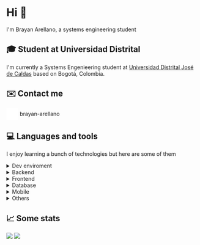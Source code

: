 # Hi 👋
I'm Brayan Arellano, a systems engineering student

## 🎓 Student at Universidad Distrital

I'm currently a Systems Engenieering student at [Universidad Distrital José de Caldas](www.udistrital.edu.co) based on Bogotá, Colombia.

## ✉️ Contact me
<a href="https://www.linkedin.com/in/brayan-arellano" style="display: flex; align-items: center; text-decoration: none;">
  <img src="brand-linkedin.svg" width="30px" style="margin-right: 5px;">
  <span>brayan-arellano</span>
</a>

## 💻 Languages and tools
I enjoy learning a bunch of technologies but here are some of them
<details>
<summary>Dev enviroment</summary>
<ul>
<li>Windows/Linux</li>
<li>VSCode</li>
<li>Google Colab
<li>Git/Github</li>
<ul>
</details>
<details>
<summary>Backend</summary>
<ul>
<li>NodeJS + Express</li>
<li>Spring Boot</li>
<li>Flask</li>
<ul>
</details>
<details>
  <summary>Frontend</summary>
  <ul>
    <li>React</li>
    <li>Vite</li>
    <li>Redux</li>
    <li>Bootstrap</li>
  </ul>
</details>

<details>
  <summary>Database</summary>
  <ul>
    <li>PostgreSQL</li>
    <li>MongoDB</li>
  </ul>
</details>

<details>
  <summary>Mobile</summary>
  <ul>
    <li>Flutter</li>
    <li>Kotlin + Jetpack Compose</li>
  </ul>
</details>

<details>
  <summary>Others</summary>
  <ul>
    <li>Docker</li>
    <li>Unity</li>
    <li>C#</li>
    <li>C++</li>
  </ul>
</details>

## 📈 Some stats
![](http://github-profile-summary-cards.vercel.app/api/cards/stats?username=bs-arellano&theme=tokyonight)
![](http://github-profile-summary-cards.vercel.app/api/cards/repos-per-language?username=bs-arellano&theme=tokyonight)
